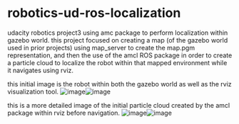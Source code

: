 # robotics-ud-ros-localization
udacity robotics project3 using amc package to perform localization within gazebo world.
this project focused on creating a map (of the gazebo world used in prior projects) using map_server to create the map.pgm representation, and then the use of the amcl ROS package in order to create a particle cloud to localize the robot within that mapped environment while it navigates using rviz. 

this initial image is the robot within both the gazebo world as well as the rviz visualization tool. 
![image](https://user-images.githubusercontent.com/19736497/200440496-58044ee3-c327-4812-ab72-0f2833b3804f.png)![image](https://user-images.githubusercontent.com/19736497/200444151-8dff8f24-2857-4bef-b140-18f5840728c0.png)

this is a more detailed image of the initial particle cloud created by the amcl package within rviz before navigation.
![image](https://user-images.githubusercontent.com/19736497/200440641-b975da29-5d02-4a62-b938-b01bafb06a2e.png)![image](https://user-images.githubusercontent.com/19736497/200444410-5b1cc6e3-6d4f-4b20-bc01-7c281f25ac2f.png)



